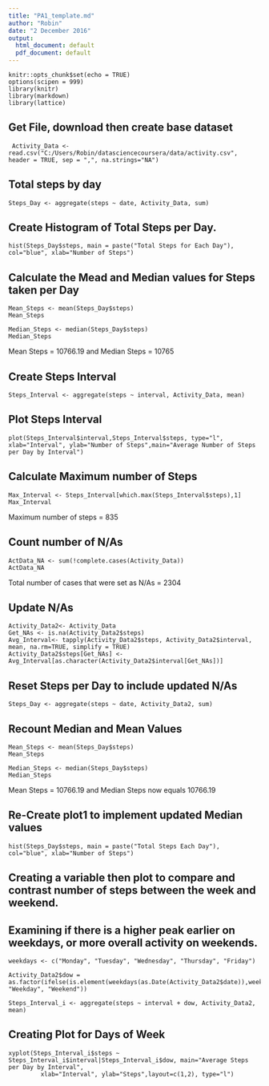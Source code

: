 ```yaml
---
title: "PA1_template.md"
author: "Robin"
date: "2 December 2016"
output:
  html_document: default
  pdf_document: default
---
```


```{r setup, include=FALSE}
knitr::opts_chunk$set(echo = TRUE)
options(scipen = 999)
library(knitr)
library(markdown)
library(lattice)
```
## Get File, download then create base dataset
```{r Activity_Data, echo=FALSE}
 Activity_Data <- read.csv("C:/Users/Robin/datasciencecoursera/data/activity.csv", header = TRUE, sep = ",", na.strings="NA")
```
## Total steps by day
```{r Steps_day, Create Total Steps by Day}
Steps_Day <- aggregate(steps ~ date, Activity_Data, sum)
```
## Create Histogram of Total Steps per Day.
```{r plot 1, echo=TRUE}
hist(Steps_Day$steps, main = paste("Total Steps for Each Day"), col="blue", xlab="Number of Steps")

```

## Calculate the Mead and Median values for Steps taken per Day
```{r Mean and Median Values}
Mean_Steps <- mean(Steps_Day$steps)
Mean_Steps

Median_Steps <- median(Steps_Day$steps)
Median_Steps
```
Mean Steps = 10766.19 and Median Steps = 10765

## Create Steps Interval
```{r Steps Interval}
Steps_Interval <- aggregate(steps ~ interval, Activity_Data, mean)
```

## Plot Steps Interval
```{r plot 2, echo=TRUE}
plot(Steps_Interval$interval,Steps_Interval$steps, type="l", xlab="Interval", ylab="Number of Steps",main="Average Number of Steps per Day by Interval")
```

## Calculate Maximum number of Steps
```{r Maximum Steps}
Max_Interval <- Steps_Interval[which.max(Steps_Interval$steps),1]
Max_Interval

```
Maximum number of steps = 835

## Count number of N/As
```{r Count N/A}
ActData_NA <- sum(!complete.cases(Activity_Data))
ActData_NA

```
Total number of cases that were set as N/As = 2304

## Update N/As
```{r Update N/As}
Activity_Data2<- Activity_Data
Get_NAs <- is.na(Activity_Data2$steps)
Avg_Interval<- tapply(Activity_Data2$steps, Activity_Data2$interval, mean, na.rm=TRUE, simplify = TRUE)
Activity_Data2$steps[Get_NAs] <- Avg_Interval[as.character(Activity_Data2$interval[Get_NAs])]
```

## Reset Steps per Day to include updated N/As
```{r Activity_data2, Update Steps per Day}
Steps_Day <- aggregate(steps ~ date, Activity_Data2, sum)
```

## Recount Median and Mean Values
```{r Recount Mean and Median}
Mean_Steps <- mean(Steps_Day$steps)
Mean_Steps

Median_Steps <- median(Steps_Day$steps)
Median_Steps
```
Mean Steps = 10766.19 and Median Steps now equals 10766.19


## Re-Create plot1 to implement updated Median values
```{r plot 3, echo=TRUE}
hist(Steps_Day$steps, main = paste("Total Steps Each Day"), col="blue", xlab="Number of Steps")
```

## Creating a variable then plot to compare and contrast number of steps between the week and weekend.
## Examining if there is a higher peak earlier on weekdays, or more overall activity on weekends.
```{r Create Days}
weekdays <- c("Monday", "Tuesday", "Wednesday", "Thursday", "Friday")

Activity_Data2$dow = as.factor(ifelse(is.element(weekdays(as.Date(Activity_Data2$date)),weekdays), "Weekday", "Weekend"))

Steps_Interval_i <- aggregate(steps ~ interval + dow, Activity_Data2, mean)
```

## Creating Plot for Days of Week
```{r DoW, echo=TRUE}
xyplot(Steps_Interval_i$steps ~ Steps_Interval_i$interval|Steps_Interval_i$dow, main="Average Steps per Day by Interval",
         xlab="Interval", ylab="Steps",layout=c(1,2), type="l")
```

